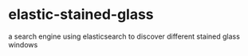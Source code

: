 # elastic-stained-glass
a search engine using elasticsearch to discover different stained glass windows 
